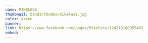 ```yaml
---
name: MIKELESS
thumbnail: bands/thumbs/mikeless.jpg
color: green
banner:
link: https://www.facebook.com/pages/Mikeless/124210100955462
embed:
---
```

